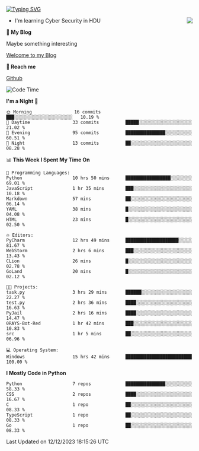 [![Typing SVG](https://readme-typing-svg.herokuapp.com?font=Fira+Code&pause=1000&random=false&width=450&height=60&lines=Hello+%F0%9F%91%8B%F0%9F%8F%BB;I'm+JBNRZ)](https://git.io/typing-svg)

<a href="#">
  <img align="right" src="https://github-readme-stats.vercel.app/api?username=JBNRZ&show_icons=true&bg_color=15,f2f7fd,E0EAFC" />
</a>

- I'm learning Cyber Security in HDU

 **🌱 My Blog**

Maybe something interesting

[Welcome to my Blog](https://jbnrz.com.cn/)

 **💬 Reach me** 

[Github](https://github.com/JBNRZ)


<!--START_SECTION:waka-->
![Code Time](http://img.shields.io/badge/Code%20Time-163%20hrs%2030%20mins-blue)

**I'm a Night 🦉** 

```text
🌞 Morning                16 commits          ███░░░░░░░░░░░░░░░░░░░░░░   10.19 % 
🌆 Daytime                33 commits          █████░░░░░░░░░░░░░░░░░░░░   21.02 % 
🌃 Evening                95 commits          ███████████████░░░░░░░░░░   60.51 % 
🌙 Night                  13 commits          ██░░░░░░░░░░░░░░░░░░░░░░░   08.28 % 
```


📊 **This Week I Spent My Time On** 

```text
💬 Programming Languages: 
Python                   10 hrs 50 mins      █████████████████░░░░░░░░   69.01 % 
JavaScript               1 hr 35 mins        ███░░░░░░░░░░░░░░░░░░░░░░   10.18 % 
Markdown                 57 mins             ██░░░░░░░░░░░░░░░░░░░░░░░   06.14 % 
YAML                     38 mins             █░░░░░░░░░░░░░░░░░░░░░░░░   04.08 % 
HTML                     23 mins             █░░░░░░░░░░░░░░░░░░░░░░░░   02.50 % 

🔥 Editors: 
PyCharm                  12 hrs 49 mins      ████████████████████░░░░░   81.67 % 
WebStorm                 2 hrs 6 mins        ███░░░░░░░░░░░░░░░░░░░░░░   13.43 % 
CLion                    26 mins             █░░░░░░░░░░░░░░░░░░░░░░░░   02.78 % 
GoLand                   20 mins             █░░░░░░░░░░░░░░░░░░░░░░░░   02.12 % 

🐱‍💻 Projects: 
task.py                  3 hrs 29 mins       ██████░░░░░░░░░░░░░░░░░░░   22.27 % 
test.py                  2 hrs 36 mins       ████░░░░░░░░░░░░░░░░░░░░░   16.63 % 
PyJail                   2 hrs 16 mins       ████░░░░░░░░░░░░░░░░░░░░░   14.47 % 
0RAYS-Bot-Red            1 hr 42 mins        ███░░░░░░░░░░░░░░░░░░░░░░   10.83 % 
src                      1 hr 5 mins         ██░░░░░░░░░░░░░░░░░░░░░░░   06.96 % 

💻 Operating System: 
Windows                  15 hrs 42 mins      █████████████████████████   100.00 % 
```

**I Mostly Code in Python** 

```text
Python                   7 repos             ███████████████░░░░░░░░░░   58.33 % 
CSS                      2 repos             ████░░░░░░░░░░░░░░░░░░░░░   16.67 % 
C                        1 repo              ██░░░░░░░░░░░░░░░░░░░░░░░   08.33 % 
TypeScript               1 repo              ██░░░░░░░░░░░░░░░░░░░░░░░   08.33 % 
Go                       1 repo              ██░░░░░░░░░░░░░░░░░░░░░░░   08.33 % 
```




 Last Updated on 12/12/2023 18:15:26 UTC
<!--END_SECTION:waka-->
